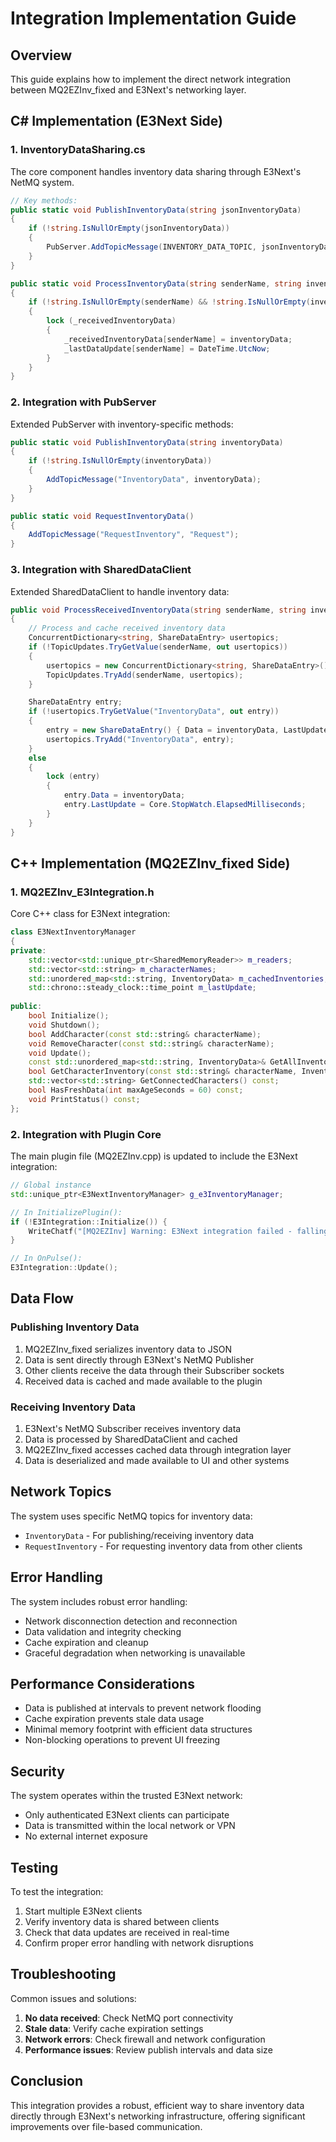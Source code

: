 # Integration Implementation Guide

## Overview

This guide explains how to implement the direct network integration between MQ2EZInv_fixed and E3Next's networking layer.

## C# Implementation (E3Next Side)

### 1. InventoryDataSharing.cs

The core component handles inventory data sharing through E3Next's NetMQ system.

```csharp
// Key methods:
public static void PublishInventoryData(string jsonInventoryData)
{
    if (!string.IsNullOrEmpty(jsonInventoryData))
    {
        PubServer.AddTopicMessage(INVENTORY_DATA_TOPIC, jsonInventoryData);
    }
}

public static void ProcessInventoryData(string senderName, string inventoryData)
{
    if (!string.IsNullOrEmpty(senderName) && !string.IsNullOrEmpty(inventoryData))
    {
        lock (_receivedInventoryData)
        {
            _receivedInventoryData[senderName] = inventoryData;
            _lastDataUpdate[senderName] = DateTime.UtcNow;
        }
    }
}
```

### 2. Integration with PubServer

Extended PubServer with inventory-specific methods:

```csharp
public static void PublishInventoryData(string inventoryData)
{
    if (!string.IsNullOrEmpty(inventoryData))
    {
        AddTopicMessage("InventoryData", inventoryData);
    }
}

public static void RequestInventoryData()
{
    AddTopicMessage("RequestInventory", "Request");
}
```

### 3. Integration with SharedDataClient

Extended SharedDataClient to handle inventory data:

```csharp
public void ProcessReceivedInventoryData(string senderName, string inventoryData)
{
    // Process and cache received inventory data
    ConcurrentDictionary<string, ShareDataEntry> usertopics;
    if (!TopicUpdates.TryGetValue(senderName, out usertopics))
    {
        usertopics = new ConcurrentDictionary<string, ShareDataEntry>();
        TopicUpdates.TryAdd(senderName, usertopics);
    }

    ShareDataEntry entry;
    if (!usertopics.TryGetValue("InventoryData", out entry))
    {
        entry = new ShareDataEntry() { Data = inventoryData, LastUpdate = Core.StopWatch.ElapsedMilliseconds };
        usertopics.TryAdd("InventoryData", entry);
    }
    else
    {
        lock (entry)
        {
            entry.Data = inventoryData;
            entry.LastUpdate = Core.StopWatch.ElapsedMilliseconds;
        }
    }
}
```

## C++ Implementation (MQ2EZInv_fixed Side)

### 1. MQ2EZInv_E3Integration.h

Core C++ class for E3Next integration:

```cpp
class E3NextInventoryManager 
{
private:
    std::vector<std::unique_ptr<SharedMemoryReader>> m_readers;
    std::vector<std::string> m_characterNames;
    std::unordered_map<std::string, InventoryData> m_cachedInventories;
    std::chrono::steady_clock::time_point m_lastUpdate;
    
public:
    bool Initialize();
    void Shutdown();
    bool AddCharacter(const std::string& characterName);
    void RemoveCharacter(const std::string& characterName);
    void Update();
    const std::unordered_map<std::string, InventoryData>& GetAllInventories() const;
    bool GetCharacterInventory(const std::string& characterName, InventoryData& inventory) const;
    std::vector<std::string> GetConnectedCharacters() const;
    bool HasFreshData(int maxAgeSeconds = 60) const;
    void PrintStatus() const;
};
```

### 2. Integration with Plugin Core

The main plugin file (MQ2EZInv.cpp) is updated to include the E3Next integration:

```cpp
// Global instance
std::unique_ptr<E3NextInventoryManager> g_e3InventoryManager;

// In InitializePlugin():
if (!E3Integration::Initialize()) {
    WriteChatf("[MQ2EZInv] Warning: E3Next integration failed - falling back to local-only mode");
}

// In OnPulse():
E3Integration::Update();
```

## Data Flow

### Publishing Inventory Data

1. MQ2EZInv_fixed serializes inventory data to JSON
2. Data is sent directly through E3Next's NetMQ Publisher
3. Other clients receive the data through their Subscriber sockets
4. Received data is cached and made available to the plugin

### Receiving Inventory Data

1. E3Next's NetMQ Subscriber receives inventory data
2. Data is processed by SharedDataClient and cached
3. MQ2EZInv_fixed accesses cached data through integration layer
4. Data is deserialized and made available to UI and other systems

## Network Topics

The system uses specific NetMQ topics for inventory data:

- `InventoryData` - For publishing/receiving inventory data
- `RequestInventory` - For requesting inventory data from other clients

## Error Handling

The system includes robust error handling:

- Network disconnection detection and reconnection
- Data validation and integrity checking
- Cache expiration and cleanup
- Graceful degradation when networking is unavailable

## Performance Considerations

- Data is published at intervals to prevent network flooding
- Cache expiration prevents stale data usage
- Minimal memory footprint with efficient data structures
- Non-blocking operations to prevent UI freezing

## Security

The system operates within the trusted E3Next network:

- Only authenticated E3Next clients can participate
- Data is transmitted within the local network or VPN
- No external internet exposure

## Testing

To test the integration:

1. Start multiple E3Next clients
2. Verify inventory data is shared between clients
3. Check that data updates are received in real-time
4. Confirm proper error handling with network disruptions

## Troubleshooting

Common issues and solutions:

1. **No data received**: Check NetMQ port connectivity
2. **Stale data**: Verify cache expiration settings
3. **Network errors**: Check firewall and network configuration
4. **Performance issues**: Review publish intervals and data size

## Conclusion

This integration provides a robust, efficient way to share inventory data directly through E3Next's networking infrastructure, offering significant improvements over file-based communication.